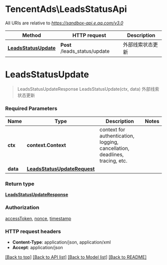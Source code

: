 # TencentAds\LeadsStatusApi

All URIs are relative to *https://sandbox-api.e.qq.com/v3.0*

Method | HTTP request | Description
------------- | ------------- | -------------
[**LeadsStatusUpdate**](LeadsStatusApi.md#LeadsStatusUpdate) | **Post** /leads_status/update | 外部线索状态更新


# **LeadsStatusUpdate**
> LeadsStatusUpdateResponse LeadsStatusUpdate(ctx, data)
外部线索状态更新

### Required Parameters

Name | Type | Description  | Notes
------------- | ------------- | ------------- | -------------
 **ctx** | **context.Context** | context for authentication, logging, cancellation, deadlines, tracing, etc.
  **data** | [**LeadsStatusUpdateRequest**](LeadsStatusUpdateRequest.md)|  | 

### Return type

[**LeadsStatusUpdateResponse**](LeadsStatusUpdateResponse.md)

### Authorization

[accessToken](../README.md#accessToken), [nonce](../README.md#nonce), [timestamp](../README.md#timestamp)

### HTTP request headers

 - **Content-Type**: application/json, application/xml
 - **Accept**: application/json

[[Back to top]](#) [[Back to API list]](../README.md#documentation-for-api-endpoints) [[Back to Model list]](../README.md#documentation-for-models) [[Back to README]](../README.md)

